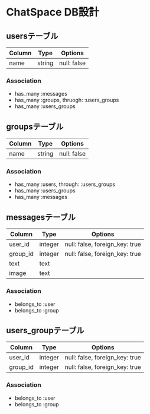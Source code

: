 # ChatSpace DB設計

## usersテーブル
|Column|Type|Options|
|------|----|-------|
|name|string|null: false|
### Association
- has_many :messages
- has_many :groups, thruogh: :users_groups
- has_many :users_groups

## groupsテーブル
|Column|Type|Options|
|------|----|-------|
|name|string|null: false|
### Association
- has_many :users, through: :users_groups
- has_many :users_groups
- has_many :messages

## messagesテーブル
|Column|Type|Options|
|------|----|-------|
|user_id|integer|null: false, foreign_key: true|
|group_id|integer|null: false, foreign_key: true|
|text|text||
|image|text||
### Association
- belongs_to :user
- belongs_to :group

## users_groupテーブル
|Column|Type|Options|
|------|----|-------|
|user_id|integer|null: false, foreign_key: true|
|group_id|integer|null: false, foreign_key: true|
### Association
- belongs_to :user
- belongs_to :group